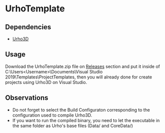 # UrhoTemplate

## Dependencies

* [Urho3D](https://github.com/urho3d/Urho3D)

## Usage
Download the UrhoTemplate.zip file on [Releases](https://github.com/igorsegallafa/UrhoTemplate/releases) section and put it inside of C:\Users\<Username>\Documents\Visual Studio 2019\Templates\ProjectTemplates, then you will already done for create projects using Urho3D on Visual Studio.

## Observations
- Do not forget to select the Build Configuraton corresponding to the configuration used to compile Urho3D.
- If you want to run the compiled binary, you need to let the executable in the same folder as Urho's base files (Data/ and CoreData/)
